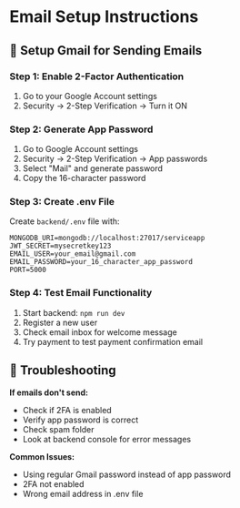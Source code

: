 # Email Setup Instructions

## 📧 **Setup Gmail for Sending Emails**

### **Step 1: Enable 2-Factor Authentication**
1. Go to your Google Account settings
2. Security → 2-Step Verification → Turn it ON

### **Step 2: Generate App Password**
1. Go to Google Account settings
2. Security → 2-Step Verification → App passwords
3. Select "Mail" and generate password
4. Copy the 16-character password

### **Step 3: Create .env File**
Create `backend/.env` file with:
```
MONGODB_URI=mongodb://localhost:27017/serviceapp
JWT_SECRET=mysecretkey123
EMAIL_USER=your_email@gmail.com
EMAIL_PASSWORD=your_16_character_app_password
PORT=5000
```

### **Step 4: Test Email Functionality**
1. Start backend: `npm run dev`
2. Register a new user
3. Check email inbox for welcome message
4. Try payment to test payment confirmation email

## 🔧 **Troubleshooting**

**If emails don't send:**
- Check if 2FA is enabled
- Verify app password is correct
- Check spam folder
- Look at backend console for error messages

**Common Issues:**
- Using regular Gmail password instead of app password
- 2FA not enabled
- Wrong email address in .env file 